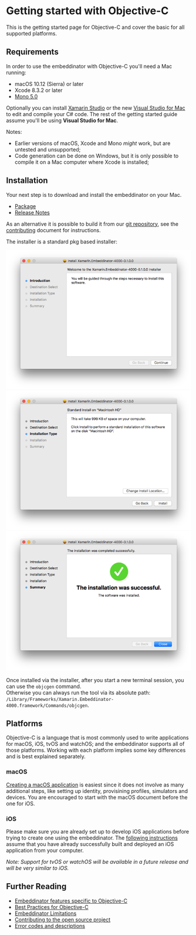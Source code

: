 # Getting started with Objective-C

This is the getting started page for Objective-C and cover the basic for all supported platforms.


## Requirements

In order to use the embeddinator with Objective-C you'll need a Mac running:

* macOS 10.12 (Sierra) or later
* Xcode 8.3.2 or later
* [Mono 5.0](http://www.mono-project.com/download/)

Optionally you can install [Xamarin Studio](https://developer.xamarin.com/guides/cross-platform/xamarin-studio/) or the new [Visual Studio for Mac](https://www.visualstudio.com/vs/visual-studio-mac/) to edit and compile your C# code. The rest of the getting started guide assume you'll be using **Visual Studio for Mac**.


Notes:

* Earlier versions of macOS, Xcode and Mono _might_ work, but are untested and unsupported;
* Code generation can be done on Windows, but it is only possible to compile it on a Mac computer where Xcode is installed;


## Installation

Your next step is to download and install the embeddinator on your Mac.

* [Package](dl.xamarin.com/embeddinator/Xamarin.Embeddinator-4000-0.1.0.28.pkg)
* [Release Notes](releases/Embeddinator-4000_0.1.md)

As an alternative it is possible to build it from our [git repository](https://github.com/mono/Embeddinator-4000/tree/objc), see the [contributing](Contributing.md) document for instructions.

The installer is a standard pkg based installer:

![Installer Introduction](Install1.png)
![Installer Install Type](Install2.png)
![Installer Summary](Install3.png)

Once installed via the installer, after you start a new terminal session, you can use the `objcgen` command.  
Otherwise you can always run the tool via its absolute path: `/Library/Frameworks/Xamarin.Embeddinator-4000.framework/Commands/objcgen`.

## Platforms

Objective-C is a language that is most commonly used to write applications for macOS, iOS, tvOS and watchOS; and the embeddinator supports all of those platforms. Working with each platform implies some key differences and is best explained separately.

### macOS

[Creating a macOS application](getting-started-objc-macos.md) is easiest since it does not involve as many additional steps, like setting up identity, provisining profiles, simulators and devices. You are encouraged to start with the macOS document before the one for iOS.

### iOS

Please make sure you are already set up to develop iOS applications before trying to create one using the embeddinator. The [following instructions](getting-started-objc-ios.md) assume that you have already successfully built and deployed an iOS application from your computer.

*Note: Support for tvOS or watchOS will be available in a future release and will be very similar to iOS.*


## Further Reading

* [Embeddinator features specific to Objective-C](ObjC.md)
* [Best Practices for Objective-C](BestPracticesObjC.md)
* [Embeddinator Limitations](Limitations.md)
* [Contributing to the open source project](Contributing.md)
* [Error codes and descriptions](errors.md)
